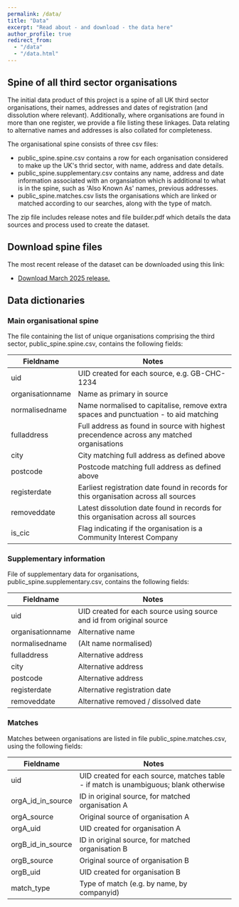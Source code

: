 ```yaml
---
permalink: /data/
title: "Data"
excerpt: "Read about - and download - the data here"
author_profile: true
redirect_from: 
  - "/data"
  - "/data.html"
---
```


## Spine of all third sector organisations

The initial data product of this project is a spine of all UK third sector organisations, their names, addresses and dates of registration (and dissolution where relevant).
Additionally, where organisations are found in more than one register, we provide a file listing these linkages. Data relating to alternative names and addresses is also
collated for completeness.


The organisational spine consists of three csv files: 

+ public\_spine.spine.csv contains a row for each organisation considered to make up the UK's thrid sector, with name, address and date details. 
+ public\_spine.supplementary.csv contains any name, address and date information associated with an organsiation which is additional to what is in the spine, 
such as 'Also Known As' names, previous addresses. 
+ public\_spine.matches.csv lists the organisations which are linked or matched according to our searches, along with the type of match. 

The zip file includes release notes and file builder.pdf which details the data sources and process used to create the dataset.

## Download spine files 
The most recent release of the dataset can be downloaded using this link:  
+ <a href="https://github.com/uk-third-sector-database/tso-database-builder/raw/new-build-spine/tso-spine-files.March2025.zip?download=" download> Download March 2025 release. </a>

<!-- The early releases can be added to the website using these links: 
+ <a href="https://github.com/uk-third-sector-database/tso-database-builder/raw/main/tso-spine-files.30-9-24.zip?download=" download>Download zipped csv files : Release #3 (30-9-24).</a>
+ <a href="https://github.com/uk-third-sector-database/tso-database-builder/raw/main/tso-spine-files.16-7-24.zip?download=" download>Download zipped csv files : Release #2 (16-7-24).</a>
+ <a href="https://github.com/uk-third-sector-database/tso-database-builder/raw/main/tso-spine-files.4-7-24.zip?download=" download>Download zipped csv files : Release #1 (4-7-24).</a>
-->
## Data dictionaries

### Main organisational spine
The file containing the list of unique organisations comprising the third sector, public_spine.spine.csv, contains the following fields:

| Fieldname         | Notes                                                                                       |
|-------------------|--------------------------------------------------------------------------------------------|
| uid               | UID created for each source, e.g. GB-CHC-1234                                              |
| organisationname  | Name as primary in source                                                                  |
| normalisedname    | Name normalised to capitalise, remove extra spaces and punctuation - to aid matching        |
| fulladdress       | Full address as found in source with highest precendence across any matched organisations   |
| city              | City matching full address as defined above                                                 |
| postcode          | Postcode matching full address as defined above                                             |
| registerdate      | Earliest registration date found in records for this organisation across all sources        |
| removeddate       | Latest dissolution date found in records for this organisation across all sources           |
| is_cic            | Flag indicating if the organisation is a Community Interest Company                        |


### Supplementary information
File of supplementary data for organisations, public_spine.supplementary.csv, contains the following fields:

| Fieldname         | Notes                                                    |
|-------------------|----------------------------------------------------------|
| uid               | UID created for each source using source and id from original source |
| organisationname  | Alternative name                                        |
| normalisedname    | (Alt name normalised)                                   |
| fulladdress       | Alternative address                                     |
| city              | Alternative address                                     |
| postcode          | Alternative address                                     |
| registerdate      | Alternative registration date                           |
| removeddate       | Alternative removed / dissolved date                    |


### Matches
Matches between organisations are listed in file public_spine.matches.csv, using the following fields:

| Fieldname          | Notes                                                                                                     |
|--------------------|-----------------------------------------------------------------------------------------------------------|
| uid                | UID created for each source, matches table  - if match is unambiguous; blank otherwise |
| orgA_id_in_source  | ID in original source, for matched organisation A                                                           |
| orgA_source        | Original source of organisation A                                                                          |
| orgA_uid           | UID created for organisation A                                                                             |
| orgB_id_in_source  | ID in original source, for matched organisation B                                                           |
| orgB_source        | Original source of organisation B                                                                          |
| orgB_uid           | UID created for organisation B                                                                             |
| match_type         | Type of match (e.g. by name, by companyid)                                                                 |


